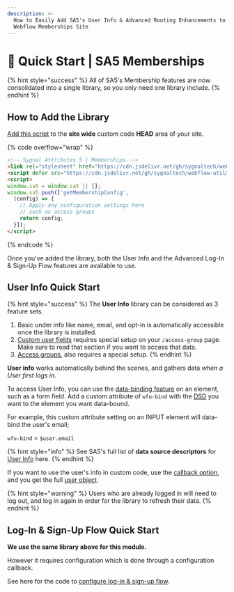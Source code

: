 ```yaml
---
description: >-
  How to Easily Add SA5's User Info & Advanced Routing Enhancements to Your
  Webflow Memberships Site
---
```


# 🚀 Quick Start | SA5 Memberships

{% hint style="success" %}
All of SA5's Membership features are now consolidated into a single library, so you only need one library include.&#x20;
{% endhint %}

## How to Add the Library <a href="#step-1---add-the-library" id="step-1---add-the-library"></a>

[Add this script](../overview/how-to-add-custom-code.md) to the **site wide** custom code **HEAD** area of your site.&#x20;

{% code overflow="wrap" %}
```html
<!-- Sygnal Attributes 5 | Memberships --> 
<link rel="stylesheet" href="https://cdn.jsdelivr.net/gh/sygnaltech/webflow-util@5.3.4/dist/css/webflow-membership.css"> 
<script defer src="https://cdn.jsdelivr.net/gh/sygnaltech/webflow-util@5.3.4/dist/nocode/webflow-membership.js"></script>
<script>
window.sa5 = window.sa5 || [];
window.sa5.push(['getMembershipConfig', 
  (config) => {
    // Apply any configuration settings here
    // such as access groups 
    return config;
  }]);
</script>
```
{% endcode %}

Once you've added the library, both the User Info and the Advanced Log-In & Sign-Up Flow features are available to use.

## User Info Quick Start

{% hint style="success" %}
The **User Info** library can be considered as 3 feature sets.&#x20;

1. Basic under info like name, email, and opt-in is automatically accessible once the library is installed.&#x20;
2. [Custom user fields](logged-in-user-info/custom-user-fields.md) requires special setup on your `/access-group` page. Make sure to read that section if you want to access that data.
3. [Access groups](logged-in-user-info/access-groups-beta/), also requires a special setup. &#x20;
{% endhint %}

**User info** works automatically behind the scenes, and gathers data _when a User first logs in_.&#x20;

To access User Info, you can use the [data-binding feature](logged-in-user-info/) on an element, such as a form field. Add a custom attribute of `wfu-bind` with the [DSD](https://attr.sygnal.com/webflow-membership/logged-in-user-info#accessing-user-information) you want to the element you want data-bound.&#x20;

For example, this custom attribute setting on an INPUT element will data-bind the user's email;

`wfu-bind` = `$user.email`

{% hint style="info" %}
See SA5's full list of **data source descriptors** for [User Info](https://attr.sygnal.com/webflow-membership/logged-in-user-info#accessing-user-information) here.&#x20;
{% endhint %}

If you want to use the user's info in custom code, use the [callback option](https://attr.sygnal.com/webflow-membership/logged-in-user-info#step-3-optional-add-custom-code-to-use-user-info-specially), and you get the full [user object](https://attr.sygnal.com/webflow-membership/logged-in-user-info/the-user-object).

{% hint style="warning" %}
Users who are already logged in will need to log out, and log in again in order for the library to refresh their data.&#x20;
{% endhint %}

## Log-In & Sign-Up Flow Quick Start

**We use the same library above for this module.**

However it requires configuration which is done through a configuration callback.

See here for the code to [configure log-in & sign-up flow](https://attr.sygnal.com/webflow-membership/advanced-log-in-and-sign-up-flow#step-1---add-the-library).&#x20;





